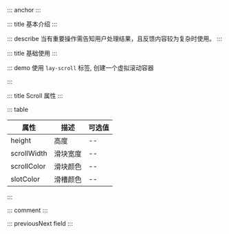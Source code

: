 ::: anchor
:::

::: title 基本介绍
:::

::: describe 当有重要操作需告知用户处理结果，且反馈内容较为复杂时使用。
:::

::: title 基础使用
:::

::: demo 使用 `lay-scroll` 标签, 创建一个虚拟滚动容器

<template>
  <lay-scroll height="200px">
    <li v-for="i of 100">内容</li>
  </lay-scroll>
</template>

<script>
import { ref } from 'vue'

export default {
  setup() {

    return {
    }
  }
}
</script>

:::

::: title Scroll 属性
:::

::: table

| 属性        | 描述     | 可选值 |
| ----------- | -------- | ------ |
| height      |   高度   | --     |
| scrollWidth |   滑块宽度   | --     |
| scrollColor |   滑块颜色   | --     |
| slotColor   |   滑槽颜色   | --     |

:::

::: comment
:::

::: previousNext field
:::